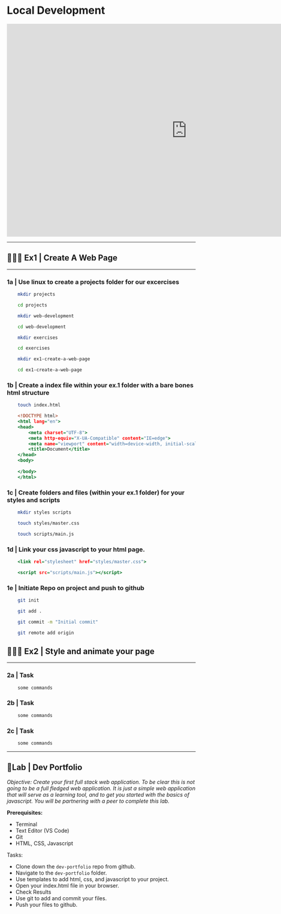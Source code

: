 # Local Development

<iframe src="https://docs.google.com/presentation/d/e/2PACX-1vTu38fJj0X_NK5B48z6EYILuaj435BbfNPJQajeE7MDhfa1X1xk8hxZrSjikEhXpGp8APGJn7Q8AmzP/embed?start=false&loop=false&delayms=3000" frameborder="0" width="960" height="569" allowfullscreen="true" mozallowfullscreen="true" webkitallowfullscreen="true"></iframe>

---
## 🏋🏽‍♂️ Ex1 | Create A Web Page
---
### 1a | Use linux to create a projects folder for our excercises
```bash
    mkdir projects
```
```bash
    cd projects
```
```bash
    mkdir web-development
```
```bash
    cd web-development
```
```bash
    mkdir exercises
```
```bash
    cd exercises
```
```bash
    mkdir ex1-create-a-web-page
```
```bash
    cd ex1-create-a-web-page
```
### 1b | Create a index file within your ex.1 folder with a bare bones html structure
````bash
    touch index.html
````

````index.html
    <!DOCTYPE html>
    <html lang="en">
    <head>
        <meta charset="UTF-8">
        <meta http-equiv="X-UA-Compatible" content="IE=edge">
        <meta name="viewport" content="width=device-width, initial-scale=1.0">
        <title>Document</title>
    </head>
    <body>
  
    </body>
    </html>
````
### 1c | Create folders and files (within your ex.1 folder) for your styles and scripts
```bash
    mkdir styles scripts
```
```bash
    touch styles/master.css
```
```bash
    touch scripts/main.js
```
### 1d | Link your css javascript to your html page.

```index.html
    <link rel="stylesheet" href="styles/master.css">

```

````index.html
    <script src="scripts/main.js"></script>
````
### 1e | Initiate Repo on project and push to github
````bash
    git init
````
````bash
    git add .
````
````bash
    git commit -m "Initial commit"
````
````bash
    git remote add origin

````
## 🏋🏽‍♂️ Ex2 | Style and animate your page
---
### 2a | Task 
```bash
    some commands
```
### 2b | Task 
```bash
    some commands
```
### 2c | Task 
```bash
    some commands
```
---

## 🔬Lab | Dev Portfolio

*Objective: Create your first full stack web application. To be clear this is not going to be a full fledged web application. It is just a simple web application that will serve as a learning tool, and to get you started with the basics of javascript. You will be partnering with a peer to complete this lab.*

**Prerequisites:**
- Terminal
- Text Editor (VS Code)
- Git
- HTML, CSS, Javascript

Tasks:
- Clone down the `dev-portfolio` repo from github.
- Navigate to the `dev-portfolio` folder.
- Use templates to add html, css, and javascript to your project.
- Open your index.html file in your browser.
- Check Results
- Use git to add and commit your files.
- Push your files to github.

